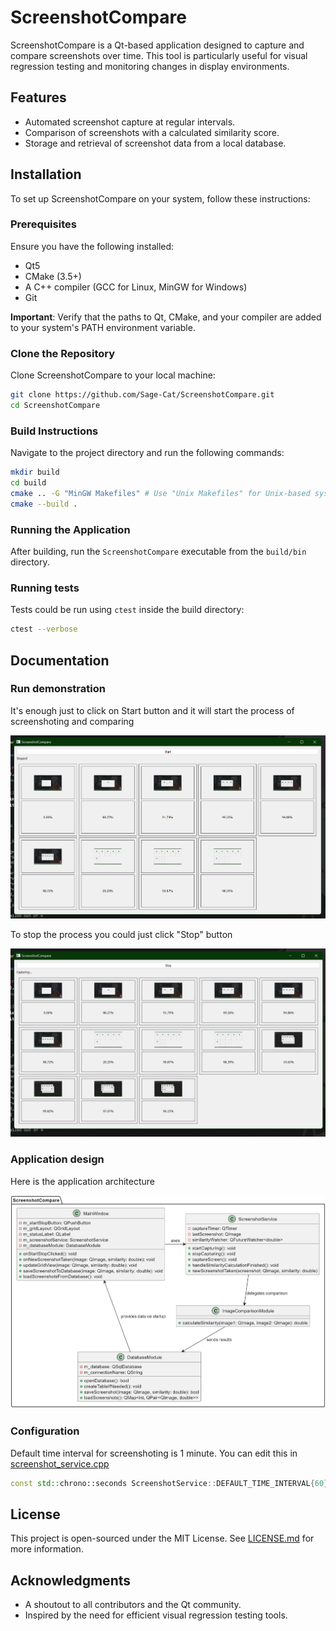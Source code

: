 # ScreenshotCompare

ScreenshotCompare is a Qt-based application designed to capture and compare screenshots over time. This tool is particularly useful for visual regression testing and monitoring changes in display environments.

## Features

- Automated screenshot capture at regular intervals.
- Comparison of screenshots with a calculated similarity score.
- Storage and retrieval of screenshot data from a local database.

## Installation

To set up ScreenshotCompare on your system, follow these instructions:

### Prerequisites

Ensure you have the following installed:

- Qt5
- CMake (3.5+)
- A C++ compiler (GCC for Linux, MinGW for Windows)
- Git

**Important**: Verify that the paths to Qt, CMake, and your compiler are added to your system's PATH environment variable.

### Clone the Repository

Clone ScreenshotCompare to your local machine:

```bash
git clone https://github.com/Sage-Cat/ScreenshotCompare.git
cd ScreenshotCompare
```

### Build Instructions

Navigate to the project directory and run the following commands:

```bash
mkdir build
cd build
cmake .. -G "MinGW Makefiles" # Use "Unix Makefiles" for Unix-based systems
cmake --build .
```

### Running the Application

After building, run the `ScreenshotCompare` executable from the `build/bin` directory.

### Running tests

Tests could be run using `ctest` inside the build directory:

```bash
ctest --verbose
```

## Documentation

### Run demonstration

It's enough just to click on Start button and it will start the process of screenshoting and comparing

![Run_1](docs/Run_1.png)

To stop the process you could just click "Stop" button

![Run_2](docs/Run_2.png)

### Application design

Here is the application architecture

![Design](docs/Design.png)

### Configuration

Default time interval for screenshoting is 1 minute. You can edit this in [screenshot_service.cpp](https://github.com/Sage-Cat/ScreenshotCompare/blob/main/src/screenshot_service.cpp)

```cpp
const std::chrono::seconds ScreenshotService::DEFAULT_TIME_INTERVAL{60};
```

## License

This project is open-sourced under the MIT License. See [LICENSE.md](LICENSE) for more information.

## Acknowledgments

- A shoutout to all contributors and the Qt community.
- Inspired by the need for efficient visual regression testing tools.
